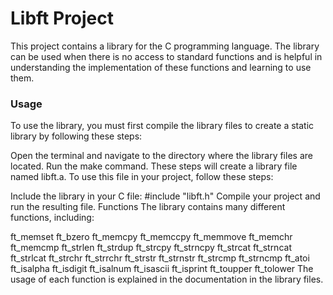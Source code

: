 # Libft Project
This project contains a library for the C programming language. The library can be used when there is no access to standard functions and is helpful in understanding the implementation of these functions and learning to use them.

### Usage
To use the library, you must first compile the library files to create a static library by following these steps:

Open the terminal and navigate to the directory where the library files are located.
Run the make command.
These steps will create a library file named libft.a. To use this file in your project, follow these steps:

Include the library in your C file: #include "libft.h"
Compile your project and run the resulting file.
Functions
The library contains many different functions, including:

ft_memset
ft_bzero
ft_memcpy
ft_memccpy
ft_memmove
ft_memchr
ft_memcmp
ft_strlen
ft_strdup
ft_strcpy
ft_strncpy
ft_strcat
ft_strncat
ft_strlcat
ft_strchr
ft_strrchr
ft_strstr
ft_strnstr
ft_strcmp
ft_strncmp
ft_atoi
ft_isalpha
ft_isdigit
ft_isalnum
ft_isascii
ft_isprint
ft_toupper
ft_tolower
The usage of each function is explained in the documentation in the library files.
